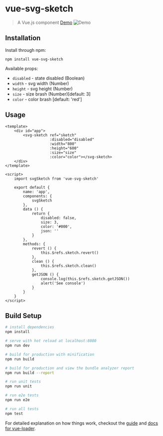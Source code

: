 # vue-svg-sketch

> A Vue.js component [Demo](https://serzz1990.github.io/vue-svg-sketch/)
![Demo](https://s5o.ru/storage/dumpster/e/dc/d5994960cad803c41d8cbf95e60db.png)


## Installation

Install through npm:
```
npm install vue-svg-sketch
```

Available props:

- `disabled` - state disabled (Boolean)
- `width` - svg width (Number)
- `height` - svg height (Number)
- `size` - size brash (Number)[default: 3]
- `color` - color brash [default: 'red']

## Usage

``` vue
<template>
    <div id="app">
        <svg-sketch ref="sketch"
                    :disabled="disabled"
                    :width="800"
                    :height="600"
                    :size="size"
                    :color="color"></svg-sketch>
    </div>
</template>

<script>
    import svgSketch from 'vue-svg-sketch'

    export default {
        name: 'app',
        components: {
            svgSketch
        },
        data () {
            return {
                disabled: false,
                size: 3,
                color: '#000',
                json: ''
            }
        },
        methods: {
            revert () {
                this.$refs.sketch.revert()
            },
            clean () {
                this.$refs.sketch.clean()
            },
            getJSON () {
                console.log(this.$refs.sketch.getJSON())
                alert('See console')
            }
        }
    }
</script>
```

## Build Setup

``` bash
# install dependencies
npm install

# serve with hot reload at localhost:8080
npm run dev

# build for production with minification
npm run build

# build for production and view the bundle analyzer report
npm run build --report

# run unit tests
npm run unit

# run e2e tests
npm run e2e

# run all tests
npm test
```

For detailed explanation on how things work, checkout the [guide](http://vuejs-templates.github.io/webpack/) and [docs for vue-loader](http://vuejs.github.io/vue-loader).
